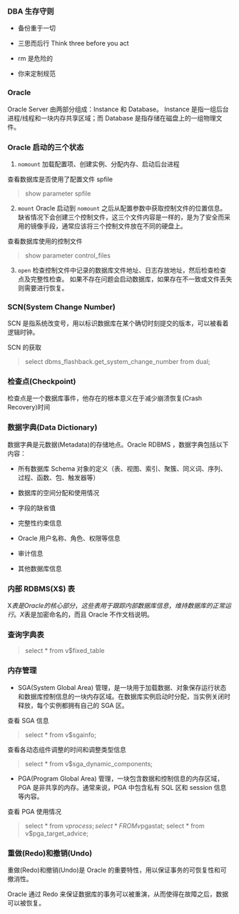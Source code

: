 
### DBA 生存守则

- 备份重于一切

- 三思而后行 Think three before you act

- rm 是危险的

- 你来定制规范

### Oracle

Oracle Server 由两部分组成：Instance 和 Database。 Instance 是指一组后台进程/线程和一块内存共享区域；而 Database 是指存储在磁盘上的一组物理文件。


### Oracle 启动的三个状态

1. `nomount` 加载配置项、创建实例、分配内存、启动后台进程

查看数据库是否使用了配置文件 spfile
> show parameter spfile


2. `mount` Oracle 启动到 `nomount` 之后从配置参数中获取控制文件的位置信息。
缺省情况下会创建三个控制文件，这三个文件内容是一样的，是为了安全而采用的镜像手段，通常应该将三个控制文件放在不同的硬盘上。

查看数据库使用的控制文件
> show parameter control_files

3. `open` 检查控制文件中记录的数据库文件地址、日志存放地址，然后检查检查点及完整性检查。
如果不存在问题会启动数据库，如果存在不一致或文件丢失则需要进行恢复。


### SCN(System Change Number)
SCN 是指系统改变号，用以标识数据库在某个确切时刻提交的版本，可以被看着逻辑时钟。

SCN 的获取
> select dbms_flashback.get_system_change_number from dual;

### 检查点(Checkpoint)
检查点是一个数据库事件，他存在的根本意义在于减少崩溃恢复(Crash Recovery)时间


### 数据字典(Data Dictionary)
数据字典是元数据(Metadata)的存储地点。Oracle RDBMS ，数据字典包括以下内容：

- 所有数据库 Schema 对象的定义（表、视图、索引、聚簇、同义词、序列、过程、函数、包、触发器等）

- 数据库的空间分配和使用情况

- 字段的缺省值

- 完整性约束信息

- Oracle 用户名称、角色、权限等信息

- 审计信息

- 其他数据库信息

### 内部 RDBMS(X$) 表
X$表是 Oracle 的核心部分，这些表用于跟踪内部数据库信息，维持数据库的正常运行。X$表是加密命名的，而且 Oracle 不作文档说明。

### 查询字典表

> select * from v$fixed_table

### 内存管理

- SGA(System Global Area) 管理，是一块用于加载数据、对象保存运行状态和数据库控制信息的一块内存区域。在数据库实例启动时分配，当实例关闭时释放，每个实例都拥有自己的 SGA 区。

查看 SGA 信息
> select * from v$sgainfo;

查看各动态组件调整的时间和调整类型信息
> select * from v$sga_dynamic_components;

- PGA(Program Global Area) 管理，一块包含数据和控制信息的内存区域，PGA 是非共享的内存。通常来说，PGA 中包含私有 SQL 区和 session 信息等内容。

查看 PGA 使用情况
> select * from v$process;
> select * FROM v$pgastat;
> select * from v$pga_target_advice;

### 重做(Redo)和撤销(Undo)
重做(Redo)和撤销(Undo)是 Oracle 的重要特性，用以保证事务的可恢复性和可撤消性。

Oracle 通过 Redo 来保证数据库的事务可以被重演，从而使得在故障之后，数据可以被恢复。